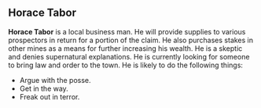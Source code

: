 ## Horace Tabor

**Horace Tabor** is a local business man. He will provide supplies to various prospectors in return for a portion of the claim. He also purchases stakes in other mines as a means for further increasing his wealth. He is a skeptic and denies supernatural explanations. He is currently looking for someone to bring law and order to the town. He is likely to do the following things:

* Argue with the posse.
* Get in the way.
* Freak out in terror.